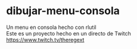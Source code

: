 # dibujar-menu-consola

Un menu en consola hecho con rlutil <br>
Este es un proyecto hecho en un directo de Twitch https://www.twitch.tv/theregext
